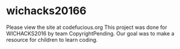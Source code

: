 ﻿# wichacks20166

Please view the site at codefucious.org
This project was done for WICHACKS2016 by team CopyrightPending.
Our goal was to make a resource for children to learn coding.
